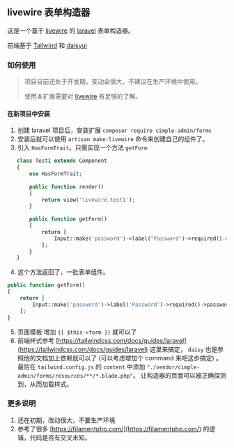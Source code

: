## livewire 表单构造器

这是一个基于 [livewire](https://laravel-livewire.com/) 的 [laravel](https://laravel.com/) 表单构造器。

前端基于 [Tailwind](https://tailwindcss.com/) 和 [daisyui](https://daisyui.com/)

### 如何使用
> 项目目前还处于开发期，变动会很大，不建议在生产环境中使用。
> 
> 使用本扩展需要对 [livewire](https://laravel-livewire.com/) 有足够的了解。

#### 在新项目中安装
1. 创建 laravel 项目后，安装扩展 `composer require cimple-admin/forms`
2. 安装后就可以使用 `artisan make:livewire` 命令来创建自己的组件了。
3. 引入 `HasFormTrait`。只需实现一个方法 `getForm`
```php
   class Test1 extends Component
   {
       use HasFormTrait;
   
       public function render()
       {
           return view('livewire.test1');
       }
   
       public function getForm()
       {
           return [
               Input::make('password')->label("Password")->required()->passwordMin(10),
           ];
       }
   }
```
   
4. 这个方法返回了，一批表单组件。
```php
public function getForm()
{
    return [
        Input::make('password')->label('Password')->required()->passwordMin(10),
    ];
}
```
5. 页面模板 增加 `{{ $this->form }}` 就可以了
6. 前端样式参考 [https://tailwindcss.com/docs/guides/laravel](https://tailwindcss.com/docs/guides/laravel) 这里来搞定， `daisy` 也是参照他的文档加上依赖就可以了 (可以考虑增加个 command 来吧这步搞定)
   。最后在 `tailwind.config.js` 的 `content` 中添加 `"./vendor/cimple-admin/forms/resources/**/*.blade.php"`。 让构造器的页面可以被正确探测到，从而加载样式。



### 更多说明
1. 还在初期，改动很大，不要生产环境
2. 参考了很多 [https://filamentphp.com/](https://filamentphp.com/) 的逻辑，代码是否有交叉未知。